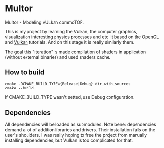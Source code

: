 # Multor

Multor - Modeling vULkan commoTOR.

This is my project by learning the Vulkan, the computer graphics, visualization interesting physics processes and etc.
It based on the [OpenGL](https://learnopengl.com/) and [Vulkan](https://vulkan-tutorial.com) tutorials. And on this stage it is really similarly them.

The goal this "iteration" is made compilation of shaders in application (without external binaries) and used shaders cache.

## How to build

```
cmake -DCMAKE_BUILD_TYPE={Release|Debug} dir_with_sources 
cmake --build .
```

If CMAKE_BUILD_TYPE wasn't setted, use Debug configuration.

## Dependencies

All dependencies will be loaded as submodules. Note bene: dependencies demand a lot of addition libraries and drivers. Their installation falls on the user's shoulders. I was really hoping to free the project from manually installing dependencies, but Vulkan is too complicated for that.